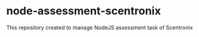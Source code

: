 # node-assessment-scentronix
This repository created to manage NodeJS assessment task of Scentronix
